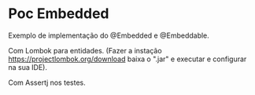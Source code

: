 # Poc Embedded

Exemplo de implementação do @Embedded e @Embeddable.

Com Lombok para entidades. (Fazer a instação https://projectlombok.org/download baixa o ".jar" e executar e configurar na sua IDE).

Com Assertj nos testes.
